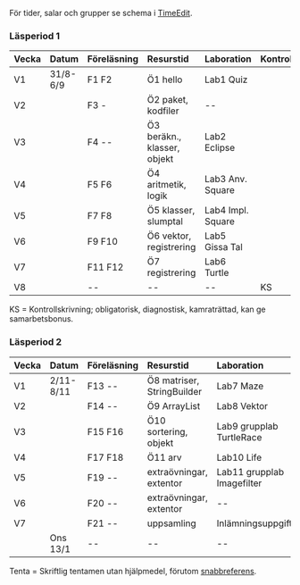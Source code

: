 För tider, salar och grupper se schema i [TimeEdit].

### Läsperiod 1 ###

| Vecka| Datum        | Föreläsning | Resurstid                    | Laboration          |Kontroll|
|:-----|:-------------|:------------|:-----------                  |:--------------------|:-------|
| V1   | 31/8-6/9     | F1 F2       | Ö1 hello                     | Lab1 Quiz           |        |
| V2   |              | F3  -       | Ö2 paket, kodfiler           | --                  |        |
| V3   |              | F4  --      | Ö3 beräkn., klasser, objekt  | Lab2 Eclipse        |        |
| V4   |              | F5 F6       | Ö4 aritmetik, logik          | Lab3 Anv. Square    |        |
| V5   |              | F7 F8       | Ö5 klasser, slumptal         | Lab4 Impl. Square   |        |
| V6   |              | F9 F10      | Ö6 vektor, registrering      | Lab5 Gissa Tal      |        |
| V7   |              | F11 F12     | Ö7 registrering              | Lab6 Turtle         |        |
| V8   |              | --          | --                           | --                  | KS     |

KS = Kontrollskrivning; obligatorisk, diagnostisk, kamraträttad, kan ge samarbetsbonus.

### Läsperiod 2

| Vecka| Datum        | Föreläsning | Resurstid                    | Laboration                |Kontroll|
|:-----|:-------------|:------------|:-----------                  |:---------------------     |:-------|
| V1   | 2/11-8/11    | F13 --      | Ö8 matriser, StringBuilder   | Lab7 Maze                 |        |
| V2   |              | F14 --      | Ö9 ArrayList                 | Lab8 Vektor               |        |
| V3   |              | F15 F16     | Ö10 sortering, objekt        | Lab9 grupplab TurtleRace  |        |
| V4   |              | F17 F18     | Ö11 arv                      | Lab10 Life                |        |
| V5   |              | F19 --      | extraövningar, extentor      | Lab11 grupplab Imagefilter|        | 
| V6   |              | F20 --      | extraövningar, extentor      | --                        |        |
| V7   |              | F21 --      | uppsamling                   | Inlämningsuppgift         |        |
|      | Ons 13/1     | --          | --                           | --                        | Tenta  |

Tenta = Skriftlig tentamen utan hjälpmedel, förutom [snabbreferens].

[TimeEdit]: http://cs.lth.se/eda016/schema   
[snabbreferens]: http://cs.lth.se/eda016/javaref
